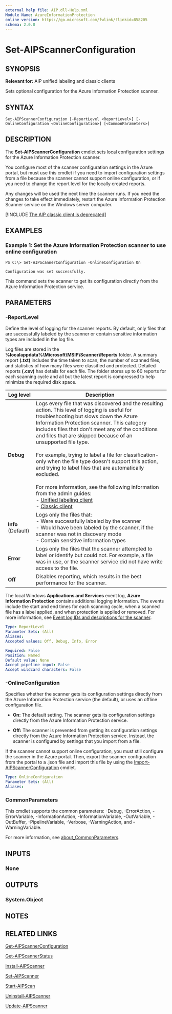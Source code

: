 ```yaml
---
external help file: AIP.dll-Help.xml
Module Name: AzureInformationProtection
online version: https://go.microsoft.com/fwlink/?linkid=858205
schema: 2.0.0
---
```


# Set-AIPScannerConfiguration

## SYNOPSIS
**Relevant for:** AIP unified labeling and classic clients

Sets optional configuration for the Azure Information Protection scanner.

## SYNTAX

```
Set-AIPScannerConfiguration [-ReportLevel <ReportLevel>] [-OnlineConfiguration <OnlineConfiguration>] [<CommonParameters>]
```

## DESCRIPTION
The **Set-AIPScannerConfiguration** cmdlet sets local configuration settings for the Azure Information Protection scanner. 

You configure most of the scanner configuration settings in the Azure portal, but must use this cmdlet if you need to import configuration settings from a file because the scanner cannot support online configuration, or if you need to change the report level for the locally created reports.

Any changes will be used the next time the scanner runs. If you need the changes to take effect immediately, restart the Azure Information Protection Scanner service on the Windows server computer.

[!INCLUDE [The AIP classic client is deprecated](../includes/classic-client-deprecated.md)]


## EXAMPLES

### Example 1: Set the Azure Information Protection scanner to use online configuration

```
PS C:\> Set-AIPScannerConfiguration -OnlineConfiguration On

Configuration was set successfully.
```

This command sets the scanner to get its configuration directly from the Azure Information Protection service.


## PARAMETERS

### -ReportLevel
Define the level of logging for the scanner reports. By default, only files that are successfully labeled by the scanner or contain sensitive information types are included in the log file.

Log files are stored in the **%localappdata%\Microsoft\MSIP\Scanner\Reports** folder. A summary report **(.txt)** includes the time taken to scan, the number of scanned files, and statistics of how many files were classified and protected. Detailed reports **(.csv)** has details for each file. The folder stores up to 60 reports for each scanning cycle and all but the latest report is compressed to help minimize the required disk space.

|Log level |Description  |
|---------|---------|
|**Debug**     | Logs every file that was discovered and the resulting action. This level of logging is useful for troubleshooting but slows down the Azure Information Protection scanner. This category includes files that don't meet any of the conditions and files that are skipped because of an unsupported file type. </br></br>For example, trying to label a file for classification-only when the file type doesn't support this action, and trying to label files that are automatically excluded. </br></br>For more information, see the following information from the admin guides:  </br>- [Unified labeling client](/information-protection/rms-client/clientv2-admin-guide-file-types)</br>- [Classic client](/information-protection/rms-client/client-admin-guide-file-types)   |
|**Info**   (Default)  | Logs only the files that:<br>- Were successfully labeled by the scanner<br>- Would have been labeled by the scanner, if the scanner was not in discovery mode<br>- Contain sensitive information types      |
|**Error**     |  Logs only the files that the scanner attempted to label or identify but could not. For example, a file was in use, or the scanner service did not have write access to the file.       |
|**Off**     |  Disables reporting, which results in the best performance for the scanner.       |

The local Windows **Applications and Services** event log, **Azure Information Protection** contains additional logging information. The events include the start and end times for each scanning cycle, when a scanned file has a label applied, and when protection is applied or removed. For more information, see [Event log IDs and descriptions for the scanner](/information-protection/deploy-aip-scanner#event-log-ids-and-descriptions-for-the-scanner).


```yaml
Type: ReportLevel
Parameter Sets: (All)
Aliases:
Accepted values: Off, Debug, Info, Error

Required: False
Position: Named
Default value: None
Accept pipeline input: False
Accept wildcard characters: False
```

### -OnlineConfiguration 
Specifies whether the scanner gets its configuration settings directly from the Azure Information Protection service (the default), or uses an offline configuration file.

- **On:** The default setting. The scanner gets its configuration settings directly from the Azure Information Protection service.

- **Off:** The scanner is prevented from getting its configuration settings directly from the Azure Information Protection service. Instead, the scanner is configured by settings that you import from a file. 

If the scanner cannot support online configuration, you must still configure the scanner in the Azure portal. Then, export the scanner configuration from the portal to a .json file and import this file by using the [Import-AIPScannerConfiguration](./Import-AIPScannerConfiguration.md) cmdlet.

```yaml
Type: OnlineConfiguration
Parameter Sets: (All)
Aliases:
```


### CommonParameters
This cmdlet supports the common parameters: -Debug, -ErrorAction, -ErrorVariable, -InformationAction, -InformationVariable, -OutVariable, -OutBuffer, -PipelineVariable, -Verbose, -WarningAction, and -WarningVariable.

For more information, see [about_CommonParameters](/powershell/module/microsoft.powershell.core/about/about_commonparameters).

## INPUTS

### None

## OUTPUTS

### System.Object

## NOTES

## RELATED LINKS

[Get-AIPScannerConfiguration](./Get-AIPScannerConfiguration.md)

[Get-AIPScannerStatus](./Get-AIPScannerStatus.md)

[Install-AIPScanner](./Install-AIPScanner.md)

[Set-AIPScanner](./Set-AIPScanner.md)

[Start-AIPScan](./Start-AIPScan.md)

[Uninstall-AIPScanner](./Uninstall-AIPScanner.md)

[Update-AIPScanner](./Update-AIPScanner.md)